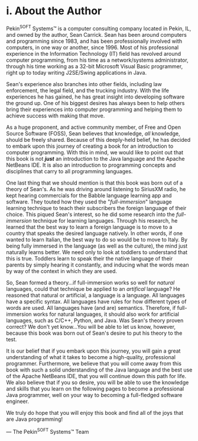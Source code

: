 # i. About the Author
Pekin<sup>SOFT</sup> Systems:tm: is a computer consulting company located in Pekin, IL, and owned by the author, Sean Carrick. Sean has been around computers and programming since 1983, and has been professionally involved with computers, in one way or another, since 1996. Most of his professional experience in the Information Technology (IT) field has revolved around computer programming, from his time as a network/systems administrator, through his time working as a 32-bit Microsoft Visual Basic programmer, right up to today writing J2SE/Swing applications in Java.

Sean's experience also branches into other fields, including law enforcement, the legal field, and the trucking industry. With the life experiences he has gained, he has great insight into developing software the ground up. One of his biggest desires has always been to help others bring their experiences into computer programming and helping them to achieve success with making that move.

As a huge proponent, and active community member, of Free and Open Source Software (FOSS), Sean believes that knowledge, *all* knowledge, should be freely shared. Because of this deeply-held belief, he has decided to embark upon this journey of creating a book for an introduction to computer programming. With this in mind, we would like to point out that this book is not ***just*** an introduction to the Java language and the Apache NetBeans IDE. It is also an introduction to programming concepts and disciplines that carry to all programming languages.

One last thing that we should mention is that this book was born out of a theory of Sean's. As he was driving around listening to SiriusXM radio, he kept hearing commercials for the Babble language learning app and software. They touted how they used the "*full-immersion*" language learning technique to teach their subscribers the foreign language of their choice. This piqued Sean's interest, so he did some research into the *full-immersion* technique for learning languages. Through his research, he learned that the best way to learn a foreign language is to move to a country that speaks the desired language natively. In other words, if one wanted to learn Italian, the best way to do so would be to move to Italy. By being fully immersed in the language (as well as the culture), the mind just naturally learns better. We need only to look at toddlers to understand that this is true. Toddlers learn to speak their the native language of their parents by simply hearing it constantly, and inducing what the words mean by way of the context in which they are used.

So, Sean formed a theory...if full-immersion works so well for *natural* languages, could that technique be applied to an *artifical* language? He reasoned that natural or artificial, a language is a language. All languages have a specific syntax. All languages have rules for how different types of words are used. All languages have (and are) semantics. Therefore, if full-immersion works for natural languages, it should also work for artificial languages, such as C/C++, Python, and Java. Was Sean's theory proven correct? We don't yet know...You will be able to let us know, however, because this book was born out of Sean's desire to put his theory to the test.

It is our belief that if you embark upon this journey, you will gain a great understanding of what it takes to become a high-quality, professional programmer. Furthermore, we believe that you will come away from this book with such a solid understanding of the Java language and the best use of the Apache NetBeans IDE, that you will continue down this path for life. We also believe that if you so desire, you will be able to use the knowledge and skills that you learn on the following pages to become a professional Java programmer, well on your way to becoming a full-fledged software engineer.

We truly do hope that you will enjoy this book and find all of the joys that are Java programming!

&mdash; The Pekin<sup>SOFT</sup> Systems:tm: Team